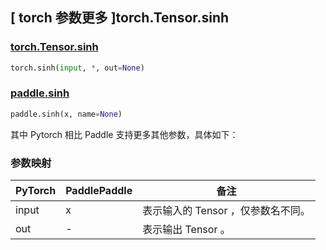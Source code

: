 ## [ torch 参数更多 ]torch.Tensor.sinh

### [torch.Tensor.sinh](https://pytorch.org/docs/1.13/generated/torch.Tensor.sinh.html?highlight=torch+tensor+sinh#torch.Tensor.sinh)

```python
torch.sinh(input, *, out=None)
```

### [paddle.sinh](https://www.paddlepaddle.org.cn/documentation/docs/zh/develop/api/paddle/sinh_cn.html)

```python
paddle.sinh(x, name=None)
```

其中 Pytorch 相⽐ Paddle ⽀持更多其他参数，具体如下：

### 参数映射

| PyTorch       | PaddlePaddle | 备注                                                   |
| ------------- | ------------ | ------------------------------------------------------ |
| input    | x           | 表示输入的 Tensor ，仅参数名不同。 |
| out | -            | 表示输出 Tensor 。 |
